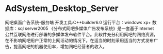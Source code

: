 # AdSystem_Desktop_Server
网吧桌面广告系统-服务端
开发工具:C++builder6.0
运行平台：windows xp+
数据库：sql server2005
《分布式网吧多媒体广告发布系统》是一套基于Internet公共互联网络进行部署的多媒体发布软件平台。此软件充分利用网吧的网络资源，在不影响网吧用户正常的上网活动的情况下，在适当的时刻采用适当的方式发布广告，提高网吧的机器使用率，增加网吧经营者的收入。
